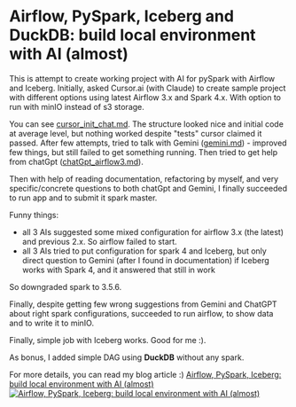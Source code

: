 # Airflow, PySpark, Iceberg and DuckDB: build local environment with AI (almost) 

This is attempt to create working project with AI for pySpark with Airflow and Iceberg.
Initially, asked Cursor.ai (with Claude) to create sample project with different options using latest Airflow 3.x and Spark 4.x.
With option to run with minIO instead of s3 storage.

You can see [cursor_init_chat.md](cursor_init_chat.md). The structure looked nice and initial code at average level, but nothing worked
despite "tests" cursor claimed it passed. After few attempts, tried to talk with Gemini ([gemini.md](gemini.md)) - improved few things, but still failed to get something running.
Then tried to get help from chatGpt ([chatGpt_airflow3.md](chatGpt_airflow3.md)).

Then with help of reading documentation, refactoring by myself, and very specific/concrete questions to both chatGpt and Gemini, 
I finally succeeded to run app and to submit it spark master.

Funny things: 
* all 3 AIs suggested some mixed configuration for airflow 3.x (the latest) and previous 2.x. So airflow failed to start.
* all 3 AIs tried to put configuration for spark 4 and Iceberg, but only direct question to Gemini (after I found in documentation) if Iceberg works with Spark 4, and it answered that still in work

So downgraded spark to 3.5.6.

Finally, despite getting few wrong suggestions from Gemini and ChatGPT about right spark configurations, 
succeeded to run airflow, to show data and to write it to minIO.

Finally, simple job with Iceberg works. Good for me :).

As bonus, I added simple DAG using __DuckDB__ without any spark.

For more details, you can read my blog article :) [Airflow, PySpark, Iceberg: build local environment with AI (almost)](https://mikerusoft.medium.com/airflow-pyspark-iceberg-build-local-environment-with-ai-almost-6fcf608b44e2)
<a href="https://mikerusoft.medium.com/airflow-pyspark-iceberg-build-local-environment-with-ai-almost-6fcf608b44e2" target="_new">
![Airflow, PySpark, Iceberg: build local environment with AI (almost)](https://miro.medium.com/v2/resize:fit:1400/format:webp/1*yRVmIRJ5TTJu7KKaQoc_JA.jpeg "Airflow, PySpark, Iceberg: build local environment with AI (almost)")
</a>